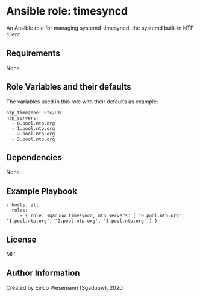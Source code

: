Ansible role: timesyncd
=======================

An Ansible role for managing systemd-timesyncd, the systemd built-in NTP client.

Requirements
------------

None.

Role Variables and their defaults
--------------
The variables used in this role with their defaults as example:
```
ntp_timezone: Etc/UTC
ntp_servers:
  - 0.pool.ntp.org
  - 1.pool.ntp.org
  - 2.pool.ntp.org
  - 3.pool.ntp.org
```

Dependencies
------------

None.

Example Playbook
----------------

    - hosts: all
      roles:
         - { role: sgaduuw.timesyncd, ntp_servers: [ '0.pool.ntp.org', '1.pool.ntp.org', '2.pool.ntp.org', '3.pool.ntp.org' ] }

License
-------

MIT

Author Information
------------------

Created by Eelco Wesemann (Sgaduuw), 2020
